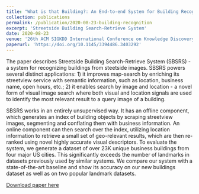 ```yaml
---
title: "What is that Building?: An End-to-end System for Building Recognition from Streetside Images"
collection: publications
permalink: /publication/2020-08-23-building-recognition
excerpt: 'Streetside Building Search-Retrieve System'
date: 2020-08-23
venue: '26th ACM SIGKDD International Conference on Knowledge Discovery & Data Mining'
paperurl: 'https://doi.org/10.1145/3394486.3403292'
---
```

The paper describes Streetside Building Search-Retrieve System (SBSRS) - a system for recognizing buildings from steetside images. SBSRS powers several distinct applications: 1) it improves map-search by enriching its streetview service with semantic information, such as location, business name, open hours, etc.; 2) it enables search by image and location - a novel form of visual image search where both visual and location signals are used to identify the most relevant result to a query image of a building.

SBSRS works in an entirely unsupervised way. It has an offline component, which generates an index of building objects by scraping streetview images, segmenting and conflating them with business information. An online component can then search over the index, utilizing location information to retrieve a small set of geo-relevant results, which are then re-ranked using novel highly accurate visual descriptors. To evaluate the system, we generate a dataset of over 23K unique business buildings from four major US cities. This significantly exceeds the number of landmarks in datasets previously used by similar systems. We compare our system with a state-of-the-art baseline and show its accuracy on our new buildings dataset as well as on two popular landmark datasets.

[Download paper here](https://dl.acm.org/doi/abs/10.1145/3394486.3403292)
